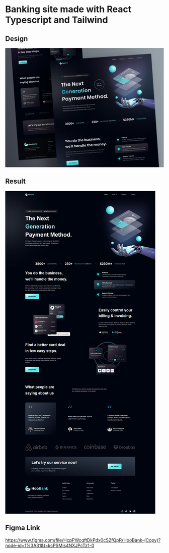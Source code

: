 # Banking site made with React Typescript and Tailwind

## Design

![Preview](./public/Preview.png)

## Result

![Preview](./public/Result.png)

## Figma Link

https://www.figma.com/file/HcpPWcqftDkPdx0cS2fQpR/HooBank-(Copy)?node-id=1%3A31&t=kcPSMis4NXJPcTz1-0
